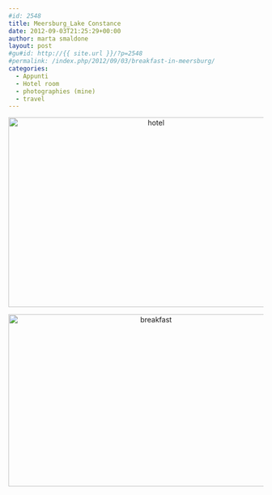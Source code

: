 ```yaml
---
#id: 2548
title: Meersburg_Lake Constance
date: 2012-09-03T21:25:29+00:00
author: marta smaldone
layout: post
#gu#id: http://{{ site.url }}/?p=2548
#permalink: /index.php/2012/09/03/breakfast-in-meersburg/
categories:
  - Appunti
  - Hotel room
  - photographies (mine)
  - travel
---
```

<p style="text-align: center;">
  <p style="text-align: center;">
    <img class="aligncenter size-full wp-image-3517" src="{{ site.url }}/images/uploads/2012/09/hotel-1.jpg" alt="hotel" width="567" height="375" srcset="{{ site.url }}/images/uploads/2012/09/hotel-1.jpg 567w, {{ site.url }}/images/uploads/2012/09/hotel-1-300x198.jpg 300w" sizes="(max-width: 567px) 100vw, 567px" />
  </p>
  
  <p style="text-align: center;">
    <a href="{{ site.url }}/images/uploads/2012/09/breakfast.jpg"><img class="aligncenter wp-image-2614 size-full" title="breakfast" src="{{ site.url }}/images/uploads/2012/09/breakfast.jpg" width="567" height="340" srcset="{{ site.url }}/images/uploads/2012/09/breakfast.jpg 567w, {{ site.url }}/images/uploads/2012/09/breakfast-300x180.jpg 300w" sizes="(max-width: 567px) 100vw, 567px" /></a>
  </p>